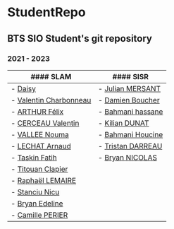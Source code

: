 # StudentRepo 

## BTS SIO Student's git repository

### 2021 - 2023
|#### SLAM|#### SISR|
----------|----------
|- [Daisy](https://github.com/Daisy0402) | - [Julian MERSANT](https://github.com/nailex)
|- [Valentin Charbonneau](https://github.com/valentincharbonneau) | - [Damien Boucher](https://github.com/bdamien26)
|- [ARTHUR Félix](https://github.com/afelix20100) | - [Bahmani hassane](https://github.com/hassanebh)
|- [CERCEAU Valentin](https://github.com/gamelux) | - [Kilian DUNAT](https://github.com/kiliandunat)
|- [VALLEE Nouma](https://github.com/noumaa) | - [Bahmani Houcine](https://github.com/houcinebhm)
|- [LECHAT Arnaud](https://github.com/4rn4ud) | - [Tristan DARREAU](https://github.com/nizoxe)
|- [Taskin Fatih](https://github.com/fatihtsk) | - [Bryan NICOLAS](https://github.com/squalala28)
|- [Titouan Clapier](https://github.com/titouanclapier) |
|- [Raphaël LEMAIRE](https://github.com/Raphael-Lemaire) |
|- [Stanciu Nicu](https://github.com/extraneus36) |
|- [Bryan Edeline](https://github.com/bryanedeline) |
|- [Camille PERIER](https://github.io/camilleperier) |

